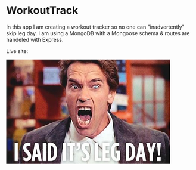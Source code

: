 # WorkoutTrack




In this app I am creating a workout tracker so no one can "inadvertently" skip leg day. I am using a MongoDB with a Mongoose schema & routes are handeled with Express.

Live site: 

![Image of WorkoutTrack](https://github.com/miadugas/WorkoutTrack/blob/master/leg%20day.jpeg)


